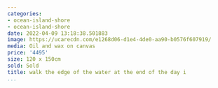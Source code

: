 ```yaml
---
categories:
- ocean-island-shore
- ocean-island-shore
date: 2022-04-09 13:18:38.501883
image: https://ucarecdn.com/e1268d06-d1e4-4de0-aa90-b0576f607919/
media: Oil and wax on canvas
price: '4495'
size: 120 x 150cm
sold: Sold
title: walk the edge of the water at the end of the day i
...
```

